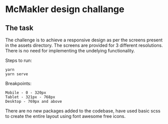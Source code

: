 # McMakler design challange

## The task
The challenge is to achieve a responsive design as per the screens present in the assets directory. The screens are provided for 3 different resolutions. There is no need for implementing the undelying functionality.

 
Steps to run:
```
yarn
yarn serve
```

Breakpoints:
```
Mobile - 0 - 320px
Tablet - 321px - 768px
Desktop - 769px and above
```


There are no new packages added to the codebase, have used basic scss to create the entire layout using font awesome free icons.